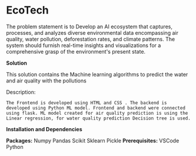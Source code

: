 # EcoTech
The problem statement is to Develop an AI ecosystem that captures, processes, and analyzes diverse environmental data encompassing air quality, water pollution, deforestation rates, and climate patterns. The system should furnish real-time insights and visualizations for a comprehensive grasp of the environment's present state.

**Solution**

This solution contains the Machine learning algorithms to predict the water and air quality with the pollutions

Description:
    
    The Frontend is developed using HTML and CSS . The backend is developed using Python ML model. Frontend and backend were connected using flask. ML model created for air quality prediction is using the Linear regression, for water quality prediction Decision tree is used.

**Installation and Dependencies**
   
   **Packages:**
       Numpy
       Pandas
       Scikit
       Sklearn
       Pickle
   **Prerequisites:**
       VSCode
       Python

